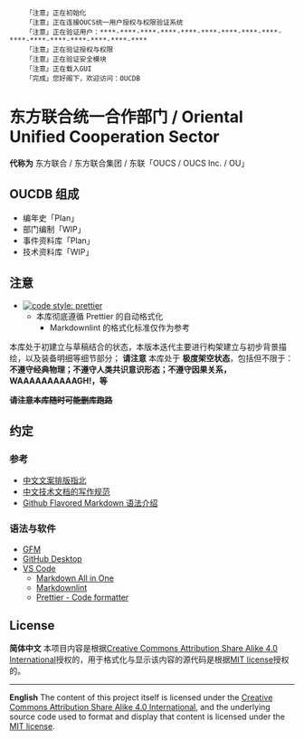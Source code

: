 ```text
    「注意」正在初始化
    「注意」正在连接OUCS统一用户授权与权限验证系统
    「注意」正在验证用户：****-****-****-****-****-****-****-****-****-****-****-****-****-****-****-****
    「注意」正在验证授权与权限
    「注意」正在验证安全模块
    「注意」正在载入GUI
    「完成」您好阁下，欢迎访问：OUCDB
```

# 东方联合统一合作部门 / Oriental Unified Cooperation Sector

**代称为** 东方联合 / 东方联合集团 / 东联「OUCS / OUCS Inc. / OU」

## OUCDB 组成

- 编年史「Plan」
- 部门编制「WIP」
- 事件资料库「Plan」
- 技术资料库「WIP」

## 注意

- [![code style: prettier](https://img.shields.io/badge/code_style-prettier-ff69b4.svg?style=flat-square)](https://github.com/prettier/prettier)
  - 本库彻底遵循 Prettier 的自动格式化
    - Markdownlint 的格式化标准仅作为参考

本库处于初建立与草稿结合的状态，本版本迭代主要进行构架建立与初步背景描绘，以及装备明细等细节部分；
 **请注意** 本库处于 **极度架空状态**，包括但不限于：**不遵守经典物理；不遵守人类共识意识形态；不遵守因果关系，WAAAAAAAAAAGH!，等**

**~~请注意本库随时可能删库跑路~~**

## 约定

### 参考

- [中文文案排版指北](https://github.com/sparanoid/chinese-copywriting-guidelines/blob/master/README.zh-CN.md)
- [中文技术文档的写作规范](https://github.com/ruanyf/document-style-guide)
- [Github Flavored Markdown 语法介绍](https://github.com/guodongxiaren/README "README文件语法解读，即Github Flavored Markdown语法介绍")

### 语法与软件

- [GFM](https://github.github.com/gfm "Github Flavored Markdown语法标准")
- [GitHub Desktop](https://desktop.github.com)
- [VS Code](https://code.visualstudio.com/)
  - [Markdown All in One](https://marketplace.visualstudio.com/items?itemName=yzhang.markdown-all-in-one "VS Code扩展 用于在VS Code中实时渲染Markdown")
  - [Markdownlint](https://marketplace.visualstudio.com/items?itemName=DavidAnson.vscode-markdownlint "VS Code扩展 用于写作时的参考格式化")
  - [Prettier - Code formatter](https://marketplace.visualstudio.com/items?itemName=esbenp.prettier-vscode "VS Code扩展 用于自动格式化")

## License

**简体中文**
本项目内容是根据[Creative Commons Attribution Share Alike 4.0 International](https://choosealicense.com/licenses/cc-by-sa-4.0/)授权的，用于格式化与显示该内容的源代码是根据[MIT license](LICENSE.md)授权的。

---

**English**
The content of this project itself is licensed under the [Creative Commons Attribution Share Alike 4.0 International](https://choosealicense.com/licenses/cc-by-sa-4.0/), and the underlying source code used to format and display that content is licensed under the [MIT license](LICENSE.md).
